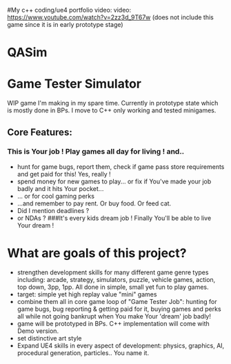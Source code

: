 #My c++ coding/ue4 portfolio video: video: https://www.youtube.com/watch?v=2zz3d_9T67w
(does not include this game since it is in early prototype stage)

# QASim
# Game Tester Simulator
 WIP game I'm making in my spare time. Currently in prototype state which is mostly done in BPs. I move to C++ only working and tested minigames.

## Core Features:
### This is Your job ! Play games all day for living ! and..
 - hunt for game bugs, report them, check if game pass store requirements and get paid for this! Yes, really !
 - spend money for new games to play... or fix if You've made your job badly and it hits Your pocket...
 - ... or for cool gaming perks
 - ...and remember to pay rent. Or buy food. Or feed cat.
 - Did I mention deadlines ?
 - or NDAs ?
###It's every kids dream job ! Finally You'll be able to live Your dream !

# What are goals of this project?
- strengthen development skills for many different game genre types including: arcade, strategy, simulators, puzzle, vehicle games, action, top down, 3pp, 1pp. All done in simple, small yet fun to play games.
- target: simple yet high replay value "mini" games
- combine them all in core game loop of "Game Tester Job": hunting for game bugs, bug reporting & getting paid for it, buying games and perks all while not going bankrupt when You make Your 'dream' job badly!
- game will be prototyped in BPs. C++ implementation will come with Demo version.
- set distinctive art style
- Expand UE4 skills in every aspect of development: physics, graphics, AI, procedural generation, particles.. You name it.
